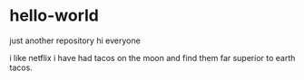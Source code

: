 # hello-world
just another repository
hi everyone

i like netflix
i have had tacos on the moon and find them far superior to earth tacos.
